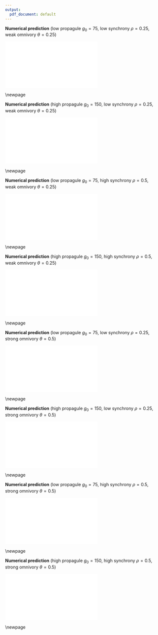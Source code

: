 ```yaml
---
output:
  pdf_document: default
---
```






**Numerical prediction** (low propagule $g_0 = 75$, low synchrony $\rho = 0.25$, weak omnivory $\theta = 0.25$)

![Heatmap of FCL as a function of ecosystem size (river length, $L$)
and complexity (branching rate, $\lambda_b$), with rows and columns displaying
different combinations of resource supply ($r_0$), disturbance regime
($\mu^{(0)}$), predation effect ($\mu^{(c)}$), and prey effect ($\mu^{(p)}$).
Each cell represents the average FCL of five food webs.
Additional parameter values are: number of gross propagules $g_0=75$, synchrony probability $\rho=0.25$, omnivory $\theta=0.25$, habitat density $h=2.5$, dispersal capability $\delta_0=0.5$, and scaling exponent $\psi_1=\psi_2=0.5$.](../data_fmt/fig_rho025_g75_theta025.pdf)

\newpage

**Numerical prediction** (high propagule $g_0 = 150$, low synchrony $\rho = 0.25$, weak omnivory $\theta = 0.25$)

![Heatmap of FCL as a function of ecosystem size (river length, $L$)
and complexity (branching rate, $\lambda_b$), with rows and columns displaying
different combinations of resource supply ($r_0$), disturbance regime
($\mu^{(0)}$), predation effect ($\mu^{(c)}$), and prey effect ($\mu^{(p)}$).
Each cell represents the average FCL of five food webs.
Additional parameter values are: number of gross propagules $g_0=150$, synchrony probability $\rho=0.25$, omnivory $\theta=0.25$, habitat density $h=2.5$, dispersal capability $\delta_0=0.5$, and scaling exponent $\psi_1=\psi_2=0.5$.](../data_fmt/fig_rho025_g150_theta025.pdf)

\newpage

**Numerical prediction** (low propagule $g_0 = 75$, high synchrony $\rho = 0.5$, weak omnivory $\theta = 0.25$)

![Heatmap of FCL as a function of ecosystem size (river length, $L$)
and complexity (branching rate, $\lambda_b$), with rows and columns displaying
different combinations of resource supply ($r_0$), disturbance regime
($\mu^{(0)}$), predation effect ($\mu^{(c)}$), and prey effect ($\mu^{(p)}$).
Each cell represents the average FCL of five food webs.
Additional parameter values are: number of gross propagules $g_0=75$, synchrony probability $\rho=0.5$, omnivory $\theta=0.25$, habitat density $h=2.5$, dispersal capability $\delta_0=0.5$, and scaling exponent $\psi_1=\psi_2=0.5$.](../data_fmt/fig_rho05_g75_theta025.pdf)

\newpage

**Numerical prediction** (high propagule $g_0 = 150$, high synchrony $\rho = 0.5$, weak omnivory $\theta = 0.25$)

![Heatmap of FCL as a function of ecosystem size (river length, $L$)
and complexity (branching rate, $\lambda_b$), with rows and columns displaying
different combinations of resource supply ($r_0$), disturbance regime
($\mu^{(0)}$), predation effect ($\mu^{(c)}$), and prey effect ($\mu^{(p)}$).
Each cell represents the average FCL of five food webs.
Additional parameter values are: number of gross propagules $g_0=150$, synchrony probability $\rho=0.5$, omnivory $\theta=0.25$, habitat density $h=2.5$, dispersal capability $\delta_0=0.5$, and scaling exponent $\psi_1=\psi_2=0.5$.](../data_fmt/fig_rho05_g150_theta025.pdf)

\newpage

**Numerical prediction** (low propagule $g_0 = 75$, low synchrony $\rho = 0.25$, strong omnivory $\theta = 0.5$)

![Heatmap of FCL as a function of ecosystem size (river length, $L$)
and complexity (branching rate, $\lambda_b$), with rows and columns displaying
different combinations of resource supply ($r_0$), disturbance regime
($\mu^{(0)}$), predation effect ($\mu^{(c)}$), and prey effect ($\mu^{(p)}$).
Each cell represents the average FCL of five food webs.
Additional parameter values are: number of gross propagules $g_0=75$, synchrony probability $\rho=0.25$, omnivory $\theta=0.5$, habitat density $h=2.5$, dispersal capability $\delta_0=0.5$, and scaling exponent $\psi_1=\psi_2=0.5$.](../data_fmt/fig_rho025_g75_theta05.pdf)

\newpage

**Numerical prediction** (high propagule $g_0 = 150$, low synchrony $\rho = 0.25$, strong omnivory $\theta = 0.5$)

![Heatmap of FCL as a function of ecosystem size (river length, $L$)
and complexity (branching rate, $\lambda_b$), with rows and columns displaying
different combinations of resource supply ($r_0$), disturbance regime
($\mu^{(0)}$), predation effect ($\mu^{(c)}$), and prey effect ($\mu^{(p)}$).
Each cell represents the average FCL of five food webs.
Additional parameter values are: number of gross propagules $g_0=150$, synchrony probability $\rho=0.25$, omnivory $\theta=0.5$, habitat density $h=2.5$, dispersal capability $\delta_0=0.5$, and scaling exponent $\psi_1=\psi_2=0.5$.](../data_fmt/fig_rho025_g150_theta05.pdf)

\newpage

**Numerical prediction** (low propagule $g_0 = 75$, high synchrony $\rho = 0.5$, strong omnivory $\theta = 0.5$)

![Heatmap of FCL as a function of ecosystem size (river length, $L$)
and complexity (branching rate, $\lambda_b$), with rows and columns displaying
different combinations of resource supply ($r_0$), disturbance regime
($\mu^{(0)}$), predation effect ($\mu^{(c)}$), and prey effect ($\mu^{(p)}$).
Each cell represents the average FCL of five food webs.
Additional parameter values are: number of gross propagules $g_0=75$, synchrony probability $\rho=0.5$, omnivory $\theta=0.5$, habitat density $h=2.5$, dispersal capability $\delta_0=0.5$, and scaling exponent $\psi_1=\psi_2=0.5$.](../data_fmt/fig_rho05_g75_theta05.pdf)

\newpage

**Numerical prediction** (high propagule $g_0 = 150$, high synchrony $\rho = 0.5$, strong omnivory $\theta = 0.5$)

![Heatmap of FCL as a function of ecosystem size (river length, $L$)
and complexity (branching rate, $\lambda_b$), with rows and columns displaying
different combinations of resource supply ($r_0$), disturbance regime
($\mu^{(0)}$), predation effect ($\mu^{(c)}$), and prey effect ($\mu^{(p)}$).
Each cell represents the average FCL of five food webs.
Additional parameter values are: number of gross propagules $g_0=150$, synchrony probability $\rho=0.5$, omnivory $\theta=0.5$, habitat density $h=2.5$, dispersal capability $\delta_0=0.5$, and scaling exponent $\psi_1=\psi_2=0.5$.](../data_fmt/fig_rho05_g150_theta05.pdf)

\newpage

